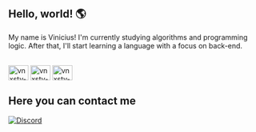 ## Hello, world! 🌎
My name is Vinicius! I'm currently studying algorithms and programming logic. After that, I'll start learning a language with a focus on back-end.

<div style="display: inline_block"><br>
  <img align="center" alt="vnxstv-javascript" height="30" width="40" src="https://cdn.jsdelivr.net/gh/devicons/devicon@latest/icons/javascript/javascript-original.svg">
  <img align="center" alt="vnxstv-node" height="30" width="40" src="https://cdn.jsdelivr.net/gh/devicons/devicon@latest/icons/nodejs/nodejs-plain.svg">
  <img align="center" alt="vnxstv-git" height="30" width="40" src="https://cdn.jsdelivr.net/gh/devicons/devicon@latest/icons/git/git-original.svg">
</div>

## Here you can contact me

<a href="https://discord.com/users/vnxstv" target="_blank">
  <img src="https://img.shields.io/badge/Discord-7289DA?style=for-the-badge&logo=discord&logoColor=white" alt="Discord" />
</a>
